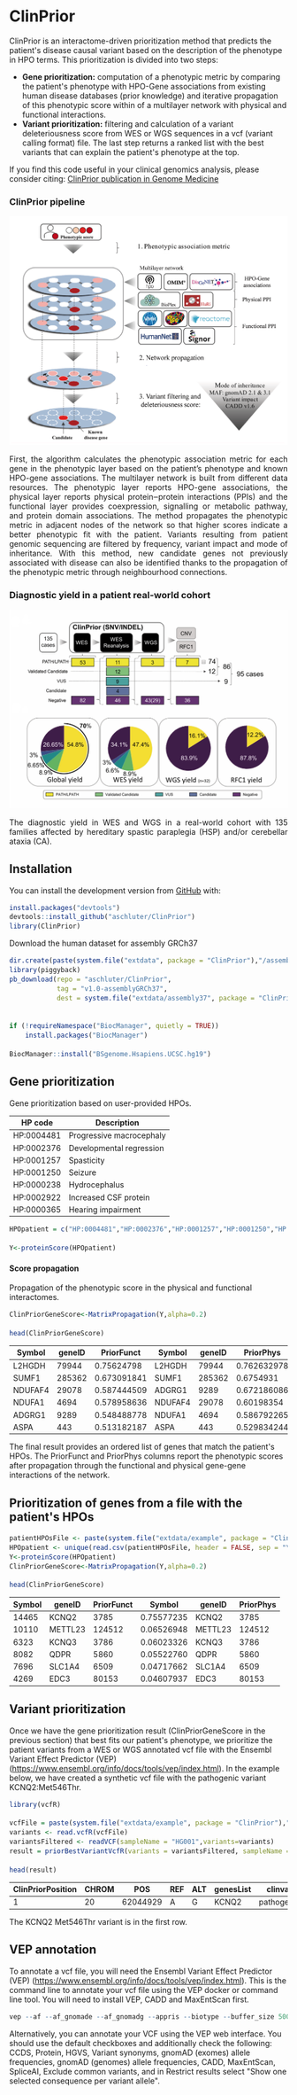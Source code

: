 

# ClinPrior

ClinPrior is an interactome-driven prioritization method that predicts the patient's disease causal variant  based on the description of the phenotype in HPO terms. This prioritization is divided into two steps: 

- **Gene prioritization:** computation of a phenotypic metric by comparing the patient's phenotype with HPO-Gene associations from existing human disease databases (prior knowledge) and iterative propagation of this phenotypic score within of a multilayer network with physical and functional interactions. 
- **Variant prioritization:** filtering and calculation of a variant deleteriousness score from WES or WGS sequences in a vcf (variant calling format) file. The last step returns a ranked list with the best variants that can explain the patient's phenotype at the top.

If you find this code useful in your clinical genomics analysis, please consider citing: [ClinPrior publication in Genome Medicine](https://genomemedicine.biomedcentral.com/articles/10.1186/s13073-023-01214-2)


### ClinPrior pipeline
![model](img/Figure1.png)
<p align="justify"> First, the algorithm calculates the phenotypic association metric for each gene in the phenotypic layer based on the patient’s phenotype and known HPO-gene associations. The multilayer network is built from different data resources. The phenotypic layer reports HPO-gene associations, the physical layer reports physical protein‒protein interactions (PPIs) and the functional layer provides coexpression, signalling or metabolic pathway, and protein domain associations. The method propagates the phenotypic metric in adjacent nodes of the network so that higher scores indicate a better phenotypic fit with the patient. Variants resulting from patient genomic sequencing are filtered by frequency, variant impact and mode of inheritance. With this method, new candidate genes not previously associated with disease can also be identified thanks to the propagation of the phenotypic metric through neighbourhood connections.</p>


### Diagnostic yield in a patient real-world cohort
![yield](img/FigureYield.png)
<p align="justify"> The diagnostic yield in WES and WGS in a real-world cohort with 135 families affected by hereditary spastic paraplegia (HSP) and/or cerebellar ataxia (CA).</p>

## Installation

You can install the development version from
[GitHub](https://github.com/) with:

``` r
install.packages("devtools")
devtools::install_github("aschluter/ClinPrior")
library(ClinPrior)
```


Download the human dataset for assembly GRCh37

``` r
dir.create(paste(system.file("extdata", package = "ClinPrior"),"/assembly37",sep=""))
library(piggyback)
pb_download(repo = "aschluter/ClinPrior",
            tag = "v1.0-assemblyGRCh37",
            dest = system.file("extdata/assembly37", package = "ClinPrior"))
            
            
if (!requireNamespace("BiocManager", quietly = TRUE))
    install.packages("BiocManager")

BiocManager::install("BSgenome.Hsapiens.UCSC.hg19")            
```




## Gene prioritization

Gene prioritization based on user-provided HPOs. 

| HP code | Description |
| --- | --- |
| HP:0004481 | Progressive macrocephaly |
| HP:0002376 | Developmental regression |
| HP:0001257 | Spasticity |
| HP:0001250 | Seizure |
| HP:0000238 | Hydrocephalus |
| HP:0002922 | Increased CSF protein |
| HP:0000365 | Hearing impairment |



``` r
HPOpatient = c("HP:0004481","HP:0002376","HP:0001257","HP:0001250","HP:0000238","HP:0002922","HP:0000365")

Y<-proteinScore(HPOpatient)
```




#### Score propagation

Propagation of the phenotypic score in the physical and functional interactomes. 

``` r
ClinPriorGeneScore<-MatrixPropagation(Y,alpha=0.2)

head(ClinPriorGeneScore)
```


| Symbol |	geneID |	PriorFunct |	Symbol	| geneID | PriorPhys |
| --- | --- | --- | --- | --- | --- |
| L2HGDH |	79944 |	0.75624798 |	L2HGDH |	79944 |	0.762632978 |
| SUMF1 |	285362 |	0.673091841 |	SUMF1 |	285362 |	0.6754931 |
| NDUFAF4 |	29078 |	0.587444509 |	ADGRG1 |	9289 |	0.672186086 |
| NDUFA1 |	4694 |	0.578958636 |	NDUFAF4 |	29078 |	0.60198354 |
| ADGRG1 |	9289 |	0.548488778 |	NDUFA1 |	4694 |	0.586792265 |
| ASPA |	443 |	0.513182187 |	ASPA |	443 |	0.529834244 |

The final result provides an ordered list of genes that match the patient's HPOs. The PriorFunct and PriorPhys columns report the phenotypic scores after propagation through the functional and physical gene-gene interactions of the network.


## Prioritization of genes from a file with the patient's HPOs

``` r
patientHPOsFile <- paste(system.file("extdata/example", package = "ClinPrior"),"HPOpatient.txt",sep="/")
HPOpatient <- unique(read.csv(patientHPOsFile, header = FALSE, sep = "\t")[, 1])
Y<-proteinScore(HPOpatient)
ClinPriorGeneScore<-MatrixPropagation(Y,alpha=0.2)

head(ClinPriorGeneScore)
``` 


| Symbol |	geneID |	PriorFunct |	Symbol	| geneID | PriorPhys |
| --- | --- | --- | --- | --- | --- |
| 14465 | KCNQ2 | 3785 | 0.75577235 | KCNQ2 | 3785 | 0.80781806 |
| 10110 | METTL23 | 124512 | 0.06526948 | METTL23 | 124512 | 0.07970679 |
| 6323  | KCNQ3 | 3786 | 0.06023326 | KCNQ3 | 3786 | 0.05990822 |
| 8082  | QDPR  | 5860 | 0.05522760 | QDPR  | 5860 | 0.05611487 |
| 7696  | SLC1A4  | 6509 | 0.04717662 | SLC1A4  | 6509 | 0.04898418 |
| 4269  | EDC3  | 80153 | 0.04607937  | EDC3  | 80153 | 0.04620877 |







## Variant prioritization


Once we have the gene prioritization result (ClinPriorGeneScore in the previous section) that best fits our patient's phenotype, we prioritize the patient variants from a WES or WGS annotated vcf file  with the Ensembl Variant Effect Predictor (VEP) (https://www.ensembl.org/info/docs/tools/vep/index.html). In the example below, we have created a synthetic vcf file with the pathogenic variant KCNQ2:Met546Thr.


``` r
library(vcfR)

vcfFile = paste(system.file("extdata/example", package = "ClinPrior"),"HG001_GRCh37_1_22_v4.2.1_benchmark.vep01.KCNQ2Met546Thr.vcf.gz",sep="/")
variants <- read.vcfR(vcfFile)
variantsFiltered <- readVCF(sampleName = "HG001",variants=variants)
result = priorBestVariantVcfR(variants = variantsFiltered, sampleName = "HG001",GlobalPhenotypicScore = ClinPriorGeneScore)

head(result)
```


| ClinPriorPosition | CHROM | POS | REF | ALT | genesList | clinvar | knownDisease | Consequence | cDNA | Protein |
| --- | --- | --- | --- | --- | --- | --- | --- | --- | --- | --- |
|1 | 20 | 62044929 | A | G | KCNQ2 | pathogenic | AD | missense_variant | ENST00000359125.2:c.1637T>C | ENSP00000352035.2:p.Met546Thr |


The KCNQ2 Met546Thr variant is in the first row.




## VEP annotation

To annotate a vcf file, you will need the Ensembl Variant Effect Predictor (VEP) (https://www.ensembl.org/info/docs/tools/vep/index.html). This is the command line to annotate your vcf file using the VEP docker or command line tool. You will need to install VEP, CADD and MaxEntScan first.

``` r
vep --af --af_gnomade --af_gnomadg --appris --biotype --buffer_size 500 --cache --ccds --check_existing --database 0 --dir [PATH]/cache --dir_plugins [PATH]/VEP_plugins --distance 5000 --fasta_dir [PATH]/fasta --filter_common --force --fork 4 --hgvs --input_file [PATH]/vcf_test.vcf --mane --output_file [PATH]/output.vcf --pick_allele --polyphen b --pubmed --quiet --regulatory --safe --sift b --stats_text --symbol --transcript_version --tsl --var_synonyms --vcf
```

Alternatively, you can annotate your VCF using the VEP web interface. You should use the default checkboxes and additionally check the following: CCDS, Protein, HGVS, Variant synonyms, gnomAD (exomes) allele frequencies, gnomAD (genomes) allele frequencies, CADD, MaxEntScan, SpliceAI, Exclude common variants, and in Restrict results select "Show one selected consequence per variant allele".


